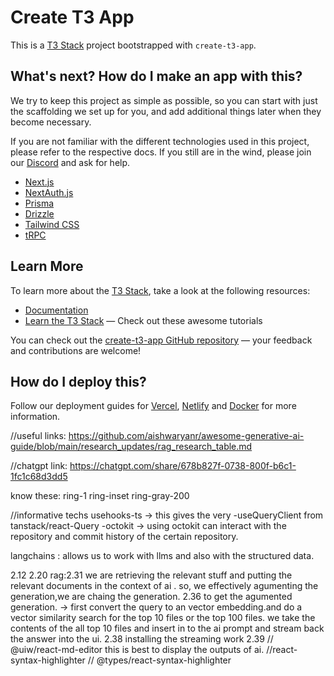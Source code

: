# Create T3 App

This is a [T3 Stack](https://create.t3.gg/) project bootstrapped with `create-t3-app`.

## What's next? How do I make an app with this?

We try to keep this project as simple as possible, so you can start with just the scaffolding we set up for you, and add additional things later when they become necessary.

If you are not familiar with the different technologies used in this project, please refer to the respective docs. If you still are in the wind, please join our [Discord](https://t3.gg/discord) and ask for help.

- [Next.js](https://nextjs.org)
- [NextAuth.js](https://next-auth.js.org)
- [Prisma](https://prisma.io)
- [Drizzle](https://orm.drizzle.team)
- [Tailwind CSS](https://tailwindcss.com)
- [tRPC](https://trpc.io)

## Learn More

To learn more about the [T3 Stack](https://create.t3.gg/), take a look at the following resources:

- [Documentation](https://create.t3.gg/)
- [Learn the T3 Stack](https://create.t3.gg/en/faq#what-learning-resources-are-currently-available) — Check out these awesome tutorials

You can check out the [create-t3-app GitHub repository](https://github.com/t3-oss/create-t3-app) — your feedback and contributions are welcome!

## How do I deploy this?

Follow our deployment guides for [Vercel](https://create.t3.gg/en/deployment/vercel), [Netlify](https://create.t3.gg/en/deployment/netlify) and [Docker](https://create.t3.gg/en/deployment/docker) for more information.

//useful links:
https://github.com/aishwaryanr/awesome-generative-ai-guide/blob/main/research_updates/rag_research_table.md

//chatgpt link:
https://chatgpt.com/share/678b827f-0738-800f-b6c1-1fc1c68d3dd5



know these:
ring-1 ring-inset ring-gray-200

//informative techs
usehooks-ts -> this gives the very 
-useQueryClient from tanstack/react-Query
-octokit -> using octokit can interact with the repository and commit history of the certain repository.


langchains : allows us to work with llms and also with the structured data.


2.12
2.20
rag:2.31  we are retrieving the relevant stuff and putting the relevant documents in the context of ai .  so, we effectively agumenting the generation,we are chaing the generation.
2.36 to get the agumented generation.
-> first convert the query to an vector embedding.and do a vector similarity search for the top 10 files or the top 100 files. we take the contents of the all top 10 files and insert in to the ai prompt and stream back the answer into the ui.
2.38 installing the streaming work
2.39
// @uiw/react-md-editor this is best to display the outputs of ai.
//react-syntax-highlighter 
// @types/react-syntax-highlighter